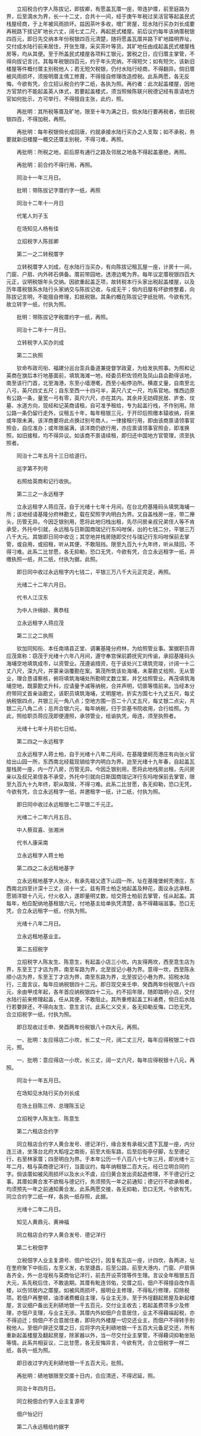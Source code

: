 <!-- { "loadSidebar": true } -->
　　立招税合约字人陈拔记，即拔卿，有愿盖瓦厝一座，带连护厝，前至庭路为界，后至滴水为界，长一十二丈，合共十一间，经于庚午年税过吴活官等起盖民式栈屋经商，于上年被风雨损坏。兹因茶叶多收，增广房屋，现水陆行买办刘长成要再税路下拔记旷地长六丈，阔七丈二尺，再起民式楼屋。前后议约每年该纳厝税银四百元，即日先交纳本年份税银四百元清楚，随将愿盖瓦厝并路下旷地踏明界址，交付成水陆行前来居住，开张生理，采买茶叶等货。其旷地任由成起盖民式楼屋栈房等，均从其便。至于所盖民式楼屋各项料工银元，罢税之日，应归厝主掌管，不得向拔记言讨。其每年税银四百元，约于年头完纳，不得短欠；如有短欠，该新旧楼屋等件概付厝主别税他人；若无短欠税银，仍付水陆行经商，不得翻异。倘旧厝被风雨损坏，须报明厝主倩工修葺，不得擅自修理改造控税。此系两愿，各无反悔，今欲有凭，合立招认税合约字二纸，各执为照。再约者：此次起盖楼屋，因地方官禁约不能起盖英人体式，若要起盖楼式，须当照候陈联兴税德记经有禀请地方官如何批示，方可举行，不得擅自主张，此约，照。

　　再批明：其所税等厝及旷地，限至十年为满之日，倘水陆行要再税者，依旧税银四百，不得加税，再照。

　　再批明：每年税银倘长成回唐，约就承接水陆行买办之人支取；如不承税，务要就新旧楼屋一概交还厝主别税，不得刁难，再照。

　　再批明：所税之地，前后原有通行之路及邻居之地各不得起盖塞绝，再照。

　　再批明：前合约不得行用，再照。

　　同治十一年三月日。

　　批明：带陈拔记字厝约字一纸，再照

　　同治十二年十一月日

　　代笔人刘子玉

　　在场知见人杨有佳

　　立招税字人陈拔卿

　　第二一之二转税厝字

　　立转税厝字人刘成，在水陆行当买办，有向陈拔记租瓦屋一座，计房十一间，门窗、户扇、内外砖石俱备。厝前带园地，透港边墘为界。每年议定厝税银四百大元正，议明税银年头交纳。因欲重起盖乏项，故转税本行头家出税起盖楼屋，以及历年厝税银系水陆行头家纳交与陈拔记收，与成无干；倘内旧屋有坏欲修整着，向陈拔记言明，不能擅自修理，扣抵税银。其条约概在陈拔记字纸批明，今欲有凭，故立转字一纸，付执为照。

　　批明：带陈拔记字税厝约字一纸，再照。

　　同治十二年十一月日。

　　立转税字人买办刘成

　　第二二执照

　　钦命布政司衔、福建分巡台澎兵备道兼提督学政夏，为给发执照事。为照和记英商在旗后本行地基面前，填筑海滩一地，经委员积佐领府及凤山县会勘得该地，南至该行门首，北至海港，东至小墙港墘，西至小船停泊所。横直丈量，自南至北八弓，英尺四丈五尺；自东至西一十四弓半，英尺八丈一尺，均系官地。惟西边原有公路一条，量宽一弓有零，英尺六尺，亦在其内。其余并无妨碍民居、庐舍、坟墓、水道方向，现经和记英商请租，自可准予租给，专为起盖行栈，不作别用。除公路一条仍留行走外，议租五十年，每年租银三元，于开印后照缴本辕收纳，将来或年限未满，该洋商要将此点换过别号商人，一律接租行用，即由该商禀请领事官照会，自应准办；或年限届满，该洋商仍欲行用，亦应禀请领事官照会，即准换照，如旧接租，均不得异议。如该商不禀请续租，即归还中国地方官管理，须至执照者。

　　同治十二年五月十三日给道行。

　　巡字第不列号

　　右照给英商和记行收执。

　　第二三之一永远租字

　　立永远租字人蒋应茂，自于光绪十七年十月间，在台北府基隆码头填筑海埔一所；该地经请基隆分府林勘丈，载在契照字内明白为界。又自盖栈房一座，带二攑头，历管无异。今因乏银别用，愿将此地归栈出租，先尽问房亲叔兄弟侄人等不肯承受，外托中引就，永远租与日斯国商瑞记行东吗咁保，出的七钱二分，平银三万八千大元。其银即日同中收讫；其空地并栈房随即交付与瑞记行东吗咁保前去掌管，或自用，或招租，听从其便，不敢阻挡。限至九百九十九年终，听从赎回，不得刁难。此系二比甘愿，各无抑勒，恐口无凭，今欲有凭，合立永远租字一纸，并缴执照一纸，共二纸，付执为据，此照。

　　即日同中收过永远租字内七钱二，平银三万八千大元正完足，再照。

　　光绪二十二年六月日。

　　代书人江汉东

　　为中人许绵龄、黄恭柱

　　立永远租字人蒋应茂

　　第二三之二执照

　　钦加同知衔、本任南靖县正堂、调署基隆分府林，为给照管业事。案据职员蒋应茂禀称：窃茂于光绪十六年八月间，遵守奉宫保前爵抚宪刘传谕，承招基隆码头海埔空地填筑成市，以资管业。茂遵谕措资，在于该处兴工填筑完竣，计阔一十二丈八尺，深九尺，并蒙亲诣覆勘在案。第茂所筑该处海埔，未蒙勘丈给照，无从管业，理合恳请察核，俯将填筑海埔处所勘明丈数立案，并乞给照管业。再茂填筑海埔空地，既蒙勘丈升科，应请量予减等纳税，合并声明，切禀等情前来。当经本分府带同丈首亲诣勘丈，该职员填筑海埔，丈明屋地，折实方围七十九丈五尺，每丈纳税银四点，共银三元一角八点；空地方围一百二十八丈五尺，每丈银二点尖，共银二元八角二点；总共合银六元，每年纳税，归于崇基书院收用，合行给照。为此，照给职员蒋应茂即便遵照，承领管业，给谕执凭，毋违，须至执照者。

　　光绪十七年十月初七日给。

　　第二四之一永远租字

　　立永远租字人蒋士柏，自于光绪十八年二月间，在基隆堡蚵亮港庄有向张火官给出山园一所，东西南北经载现销给字内明白为界。迨至光绪十九年春，自起盖瓦屋栈房一座，内一厅八房，历管无异。今因乏银别用，愿将此地栈房出租，先问房亲以及叔兄弟侄各不承受，外托中引就向日斯国商瑞记洋行东吗咁保前去掌管，限至九百九十九年终，职从取赎，不得刁难。此系二比甘愿，各无抑勒，恐口无凭，今欲有凭，合立永远租字一纸，并邀租字一纸，计二纸，付执为照。

　　即日同中收过永远租银七二平银二千元正。

　　光绪二十二年六月五日。

　　中人蔡双喜、张湘洲

　　代书人康采南

　　立永远租字人蒋士柏

　　第二四之二永远租地基字

　　立永远租地基字人张火，有承先祖父遗下山园一所，址在基隆堡蚵壳港庄，东西南北四至计深十三丈，阔十一丈。兹有蒋士柏乏地起盖及种花，面议永远承租，愿销洋银十八元，付火收入，遂即量明丈数，给交蒋士柏前去掌管，任从起盖。其每年，柏应配纳地基租银六元，付地基主给单执凭清楚，各不得藉端滋事。恐口无凭，合立永远租字一纸，付执为照。

　　光绪十八年二月日。

　　立永远租地基业主。

　　第二五招税字

　　立招税字人陈友生、陈意生，有起盖小店三小坎。内友得两坎，西至意生店为界，东至王丁才店为界，南至车路为界，北至拔记小巷为界。意得一坎，西至陈永顺小店为界，东至王丁才店为界，南至东路为界，北至拔记小巷为界。招税水陆行，三面言议，每年应纳税银四十二元。即日现交来壬申、癸酉两年份税银八十四元，余由甲戌年起，各年首应纳税银四十二元。约不招年限，随即踏明小店，交付水陆行前来修理起盖，任从其便，不敢阻止。其所重修起盖工料诸费，倘日后水陆行若要辞还，不得向友生、意生言讨。此系仁义交关，各无抑勒反悔，口恐无凭，合立招税字一纸，付执为照。

　　即日现收过壬申、癸酉两年份税银八十四大元，再照。

　　一、批明：友应得店二小坎，长二丈一尺，阔二丈三尺，每年应得税银二十四元，照。

　　一、批明：意应得店一小坎，长三丈，阔一丈六尺，每年应得税银十八元，再照。

　　同治十一年五月日。

　　在场知见水陆行买办刘长成

　　在场土目陈三传、总理陈玉记

　　立招税字人陈友生、陈意生

　　第二六租店合约字

　　同立租店合约字人黄合发号、德记洋行，缘合发有承祖父遗下瓦屋一座，内分连三进，坐落台北府大稻埕之南街，前至大街车路，后至后街亭仔脚，左至德记行，右至林家厝；四至明白为界。于本年公历一千八百八十七年三月，即光绪十三年二月，租与英商德记洋行，当面议约，每年纳租银二百大元，经已立明合同约字。倘该厝如被风雨损坏以及水火不虞，应归黄合发出资起造修理，不干德记行之事。其厝如黄合发不欲租与德记行，务须预先一年之前通知；德记行不欲承租者，均须预先一年之前通知黄合发。此系两愿交接，各无抑勒，恐口无凭，今欲有凭，同立合约字二纸一样，各执一纸存照，此据。

　　光绪十二年二月日。

　　知见人黄鼎元、黄神福

　　同立租店合约字人黄合发号、德记洋行

　　第二七税佃字

　　立税佃字人业主复源号、佃户恰记行，因复有瓦店一座，计四坎，各两进，址在奎府聚下中街后，左至义发，右至捷昌，后至公路，前至大港内，门窗、户扇俱各齐全，外一总埕税与英商怡记洋行，前去开设茶馆等件生理。言议全年租银五百大元，系先税后住，不敢逾期。其厝有毗连邻佑，交厝之后，佃户不得擅自改作高楼，以伤邻居内之厝屋。如被风雨损坏，报明业主修理，不得私行修理，扣除税项。若佃户再整顿，油漆诸费概自主理，与业主无涉。至于外埕翻起房屋及新起楼屋，言议细户备出无利碛地银一千五百元，交付业主收去；若起盖费项多少及修理，亦佃户支理，与业主无涉。其厝内外如佃户合意居住，业主不得藉端起税，亦不得迫迁；倘佃户不合意居住者，即将内外楼屋一切交还业主，而佃户不得转手别税他人。至佃户辞还交厝之日，应将字内无利碛地银一千五百大元备足交还，所有重新起盖楼屋及翻起房屋，除家器以外，当一尽交付业主掌管，不得藉词抑勒坐贴等情。此系共相妥议，二比甘愿，各无反悔异言，今欲有凭，合立佃税字一样二纸，各执一纸为照。

　　即日收过字内无利碛地银一千五百大元，批照。

　　再批明：碛地银限至交厝十日内，合应清还，不得迟延，照。

　　同治十年四月日。

　　同立税佃合约字人业主复源号

　　佃户怡记行

　　第二八永远租给约据字

